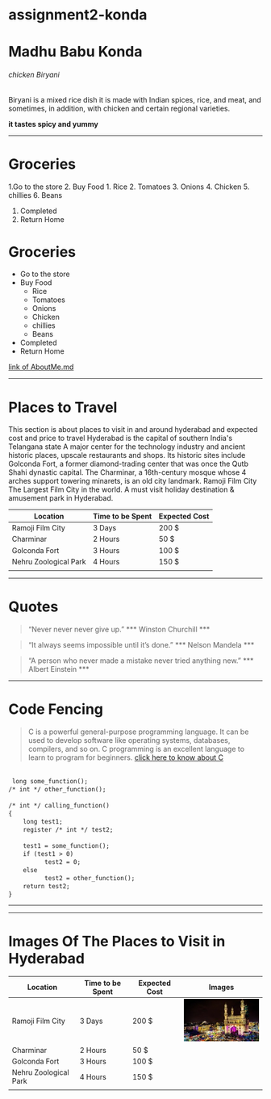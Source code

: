 # assignment2-konda                                             
# Madhu Babu Konda
###### chicken Biryani
Biryani is a mixed rice dish it is made with Indian spices, rice, and meat, and sometimes, in addition, with chicken and certain regional varieties.
 


 **it tastes spicy and yummy**

-------------------------------------------
# Groceries 
1.Go to the store
2. Buy Food
     1. Rice 
     2. Tomatoes
     3. Onions
     4. Chicken
     5. chillies
     6. Beans
1. Completed
2. Return Home


# Groceries 
* Go to the store
* Buy Food
     * Rice 
     * Tomatoes
     * Onions
     * Chicken
     * chillies
     * Beans
* Completed
* Return Home

[link of AboutMe.md](AboutMe.md)

-------------------------------------------------------------
# Places to Travel 
This section is about places to visit in and around hyderabad and expected cost and price to travel
Hyderabad is the capital of southern India's Telangana state A major center for the technology industry and ancient historic places, upscale restaurants and shops. Its historic sites include Golconda Fort, a former diamond-trading center that was once the Qutb Shahi dynastic capital. The Charminar, a 16th-century mosque whose 4 arches support towering minarets, is an old city landmark. Ramoji Film City  The Largest Film City in the world. A must visit holiday destination & amusement park in Hyderabad.


| Location               | Time to be Spent | Expected Cost   |
|------------------------|------------------|-----------------|
| Ramoji Film City       |   3 Days         |   200 $         |
| Charminar              |   2 Hours        |   50 $          |
| Golconda Fort          |   3 Hours        |   100 $         |
| Nehru Zoological Park  |   4 Hours        |   150 $         |
|                        |                  |                 |

----------------------------------------------------------------
# Quotes
> “Never never never give up.” *** Winston Churchill *** 

> “It always seems impossible until it’s done.”   *** Nelson Mandela ***

> “A person who never made a mistake never tried anything new.”  *** Albert Einstein ***

-------------------------------------------------------------------
# Code Fencing
> C is a powerful general-purpose programming language. It can be used to develop software like operating systems, databases, compilers, and so on. C programming is an excellent language to learn to program for beginners.
[click here to know about C](https://en.wikipedia.org/wiki/C_(programming_language))

```

 long some_function();
/* int */ other_function();

/* int */ calling_function()
{
    long test1;
    register /* int */ test2;

    test1 = some_function();
    if (test1 > 0)
          test2 = 0;
    else
          test2 = other_function();
    return test2;
} 

```

***
------------------------------------------------------------------------
# Images Of The Places to Visit in Hyderabad

| Location               | Time to be Spent | Expected Cost   |    Images                |
|------------------------|------------------|-----------------|--------------------------|
| Ramoji Film City       |   3 Days         |   200 $         |  ![cdcd](Charminar.jpg)  |
| Charminar              |   2 Hours        |   50 $          |                          |
| Golconda Fort          |   3 Hours        |   100 $         |                          |
| Nehru Zoological Park  |   4 Hours        |   150 $         |                          |
|                        |                  |                 |                          |